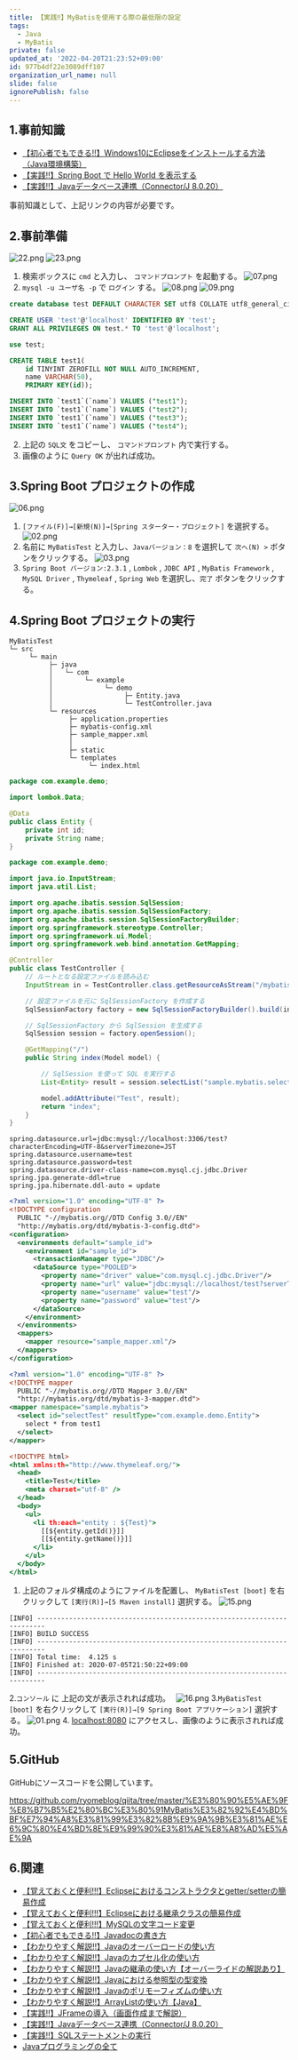 ```yaml
---
title: 【実践‼】MyBatisを使用する際の最低限の設定
tags:
  - Java
  - MyBatis
private: false
updated_at: '2022-04-20T21:23:52+09:00'
id: 977b4df22e3089dff107
organization_url_name: null
slide: false
ignorePublish: false
---
```

## 1.事前知識
- [【初心者でもできる‼】Windows10にEclipseをインストールする方法（Java環境構築）](https://qiita.com/ryome/items/b47c5acdaa52cffbec58)
- [【実践‼】Spring Boot で Hello World を表示する](https://qiita.com/ryome/items/8d7f71ebedeeb2526cee)
- [【実践‼】Javaデータベース連携（Connector/J 8.0.20）](https://qiita.com/ryome/items/c78534200ae725ad571b)

事前知識として、上記リンクの内容が必要です。

## 2.事前準備
![22.png](https://qiita-image-store.s3.ap-northeast-1.amazonaws.com/0/449867/73a0e22e-c500-a42a-f60f-82f6ddc13bb3.png)
![23.png](https://qiita-image-store.s3.ap-northeast-1.amazonaws.com/0/449867/351c92f9-efad-b067-c284-7f8cf28112bb.png)
1. 検索ボックスに `cmd` と入力し、 `コマンドプロンプト` を起動する。
![07.png](https://qiita-image-store.s3.ap-northeast-1.amazonaws.com/0/449867/fc39c144-8c41-da1f-c6c7-9040df3cd469.png)
2. `mysql -u ユーザ名 -p` で `ログイン` する。
![08.png](https://qiita-image-store.s3.ap-northeast-1.amazonaws.com/0/449867/36e7e29a-dd1f-4076-22d7-943c76b11da3.png)
![09.png](https://qiita-image-store.s3.ap-northeast-1.amazonaws.com/0/449867/5a46a7cf-01d4-0eb2-652e-d8ec41cfa1ef.png)

```SQL:test.sql
create database test DEFAULT CHARACTER SET utf8 COLLATE utf8_general_ci;

CREATE USER 'test'@'localhost' IDENTIFIED BY 'test';
GRANT ALL PRIVILEGES ON test.* TO 'test'@'localhost';

use test;

CREATE TABLE test1( 
    id TINYINT ZEROFILL NOT NULL AUTO_INCREMENT,
    name VARCHAR(50),
    PRIMARY KEY(id));

INSERT INTO `test1`(`name`) VALUES ("test1");
INSERT INTO `test1`(`name`) VALUES ("test2");
INSERT INTO `test1`(`name`) VALUES ("test3");
INSERT INTO `test1`(`name`) VALUES ("test4");
```
2. 上記の `SQL文` をコピーし、 `コマンドプロンプト` 内で実行する。
3. 画像のように `Query OK` が出れば成功。

## 3.Spring Boot プロジェクトの作成
![06.png](https://qiita-image-store.s3.ap-northeast-1.amazonaws.com/0/449867/4f942089-ee64-25b8-259f-3ff278f66d79.png)
1. `[ファイル(F)]→[新規(N)]→[Spring スターター・プロジェクト]` を選択する。
![02.png](https://qiita-image-store.s3.ap-northeast-1.amazonaws.com/0/449867/064ebf47-b8c2-2d10-9c83-64192cdaf050.png)
2. 名前に `MyBatisTest` と入力し、`Javaバージョン：8` を選択して `次へ(N) >` ボタンをクリックする。
![03.png](https://qiita-image-store.s3.ap-northeast-1.amazonaws.com/0/449867/dae5d1e0-36ae-cc35-ca5a-1688fdaaacb9.png)
3. `Spring Boot バージョン:2.3.1` , `Lombok` , `JDBC API` , `MyBatis Framework` , `MySQL Driver` , `Thymeleaf` , `Spring Web` を選択し、`完了` ボタンをクリックする。

## 4.Spring Boot プロジェクトの実行
```bash:フォルダ構成
MyBatisTest
└─ src
     └─ main
          ├─ java
          │   └─ com
          │        └─ example
          │             └─ demo
          │                  ├─ Entity.java
          │                  └─ TestController.java
          └─ resources
               ├─ application.properties
               ├─ mybatis-config.xml
               ├─ sample_mapper.xml
               │  
               ├─ static
               └─ templates
                    └─ index.html
```

```java:Entity.java
package com.example.demo;

import lombok.Data;

@Data
public class Entity {
	private int id;
	private String name;
}
```

```java:TestController.java
package com.example.demo;

import java.io.InputStream;
import java.util.List;

import org.apache.ibatis.session.SqlSession;
import org.apache.ibatis.session.SqlSessionFactory;
import org.apache.ibatis.session.SqlSessionFactoryBuilder;
import org.springframework.stereotype.Controller;
import org.springframework.ui.Model;
import org.springframework.web.bind.annotation.GetMapping;

@Controller
public class TestController {
    // ルートとなる設定ファイルを読み込む
	InputStream in = TestController.class.getResourceAsStream("/mybatis-config.xml");

	// 設定ファイルを元に SqlSessionFactory を作成する
	SqlSessionFactory factory = new SqlSessionFactoryBuilder().build(in);

	// SqlSessionFactory から SqlSession を生成する
	SqlSession session = factory.openSession();

    @GetMapping("/")
    public String index(Model model) {

    	// SqlSession を使って SQL を実行する
    	List<Entity> result = session.selectList("sample.mybatis.selectTest");

        model.addAttribute("Test", result);
        return "index";
    }
}
```

```properties:application.properties
spring.datasource.url=jdbc:mysql://localhost:3306/test?characterEncoding=UTF-8&serverTimezone=JST
spring.datasource.username=test
spring.datasource.password=test
spring.datasource.driver-class-name=com.mysql.cj.jdbc.Driver
spring.jpa.generate-ddl=true
spring.jpa.hibernate.ddl-auto = update
```

```xml:mybatis-config.xml
<?xml version="1.0" encoding="UTF-8" ?>
<!DOCTYPE configuration
  PUBLIC "-//mybatis.org//DTD Config 3.0//EN"
  "http://mybatis.org/dtd/mybatis-3-config.dtd">
<configuration>
  <environments default="sample_id">
    <environment id="sample_id">
      <transactionManager type="JDBC"/>
      <dataSource type="POOLED">
        <property name="driver" value="com.mysql.cj.jdbc.Driver"/>
        <property name="url" value="jdbc:mysql://localhost/test?serverTimezone=JST"/>
        <property name="username" value="test"/>
        <property name="password" value="test"/>
      </dataSource>
    </environment>
  </environments>
  <mappers>
    <mapper resource="sample_mapper.xml"/>
  </mappers>
</configuration>
```

```xml:sample_mapper.xml
<?xml version="1.0" encoding="UTF-8" ?>
<!DOCTYPE mapper
  PUBLIC "-//mybatis.org//DTD Mapper 3.0//EN"
  "http://mybatis.org/dtd/mybatis-3-mapper.dtd">
<mapper namespace="sample.mybatis">
  <select id="selectTest" resultType="com.example.demo.Entity">
    select * from test1
  </select>
</mapper>
```

```html:index.html
<!DOCTYPE html>
<html xmlns:th="http://www.thymeleaf.org/">
  <head>
    <title>Test</title>
    <meta charset="utf-8" />
  </head>
  <body>
    <ul>
      <li th:each="entity : ${Test}">
        [[${entity.getId()}]]
        [[${entity.getName()}]]
      </li>
    </ul>
  </body>
</html>
```


1. 上記のフォルダ構成のようにファイルを配置し、 `MyBatisTest [boot]` を右クリックして `[実行(R)]→[5 Maven install]` 選択する。
![15.png](https://qiita-image-store.s3.ap-northeast-1.amazonaws.com/0/449867/481ed588-609d-49a2-3750-988a813e5d9b.png)

```
[INFO] ------------------------------------------------------------------------
[INFO] BUILD SUCCESS
[INFO] ------------------------------------------------------------------------
[INFO] Total time:  4.125 s
[INFO] Finished at: 2020-07-05T21:50:22+09:00
[INFO] ------------------------------------------------------------------------
```
2.`コンソール` に 上記の文が表示されれば成功。　
![16.png](https://qiita-image-store.s3.ap-northeast-1.amazonaws.com/0/449867/5c02609e-8d72-ecb6-811f-7852a8cbc368.png)
3.`MyBatisTest [boot]` を右クリックして `[実行(R)]→[9 Spring Boot アプリケーション]` 選択する。
![01.png](https://qiita-image-store.s3.ap-northeast-1.amazonaws.com/0/449867/3c9d3419-fa17-9c0a-b1aa-892cb39a0166.png)
4. [localhost:8080](http://localhost:8080/) にアクセスし、画像のように表示されれば成功。

## 5.GitHub
GitHubにソースコードを公開しています。

https://github.com/ryomeblog/qiita/tree/master/%E3%80%90%E5%AE%9F%E8%B7%B5%E2%80%BC%E3%80%91MyBatis%E3%82%92%E4%BD%BF%E7%94%A8%E3%81%99%E3%82%8B%E9%9A%9B%E3%81%AE%E6%9C%80%E4%BD%8E%E9%99%90%E3%81%AE%E8%A8%AD%E5%AE%9A


## 6.関連
- [【覚えておくと便利!!!】Eclipseにおけるコンストラクタとgetter/setterの簡易作成](https://qiita.com/ryome/items/6c487ccc0c39847cd55f)
- [【覚えておくと便利!!!】Eclipseにおける継承クラスの簡易作成](https://qiita.com/ryome/items/4fcf62b4bc60fb6a4d07)
- [【覚えておくと便利!!!】MySQLの文字コード変更](https://qiita.com/ryome/items/b1f0f7055d2d614fb605)
- [【初心者でもできる‼】Javadocの書き方](https://qiita.com/ryome/items/4f2d5928c8aaf195f407)
- [【わかりやすく解説‼】Javaのオーバーロードの使い方](https://qiita.com/ryome/items/f1ca8cc7538f4c6d26c0)
- [【わかりやすく解説‼】Javaのカプセル化の使い方](https://qiita.com/ryome/items/fc44dfad297b35bf7559)
- [【わかりやすく解説‼】Javaの継承の使い方【オーバーライドの解説あり】](https://qiita.com/ryome/items/97b82c5519e39d3f21c1)
- [【わかりやすく解説‼】Javaにおける参照型の型変換](https://qiita.com/ryome/items/2453949b978bf166e204)
- [【わかりやすく解説‼】Javaのポリモーフィズムの使い方](https://qiita.com/ryome/items/a22457797988c548ec62)
- [【わかりやすく解説‼】ArrayListの使い方【Java】](https://qiita.com/ryome/items/cc01a7b6914e5b8b1579)
- [【実践‼】JFrameの導入（画面作成まで解説）](https://qiita.com/ryome/items/a45e0db4f7456e62d8d8)
- [【実践‼】Javaデータベース連携（Connector/J 8.0.20）](https://qiita.com/ryome/items/c78534200ae725ad571b)
- [【実践‼】SQLステートメントの実行](https://qiita.com/ryome/items/44ef641ea53595130f55)
- [Javaプログラミングの全て](https://qiita.com/ryome/items/d1ec1824431dbd182b91)
